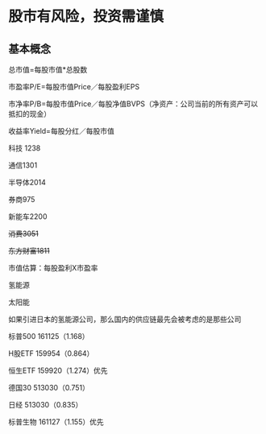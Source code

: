 # 股市有风险，投资需谨慎



## 基本概念

总市值=每股市值*总股数

市盈率P/E=每股市值Price／每股盈利EPS

市净率P/B=每股市值Price／每股净值BVPS（净资产：公司当前的所有资产可以抵扣的现金）

收益率Yield=每股分红／每股市值





科技 1238

通信1301

半导体2014

券商975

新能车2200

~~消费3051~~

~~东方财富1811~~



市值估算：每股盈利X市盈率

氢能源

太阳能



如果引进日本的氢能源公司，那么国内的供应链最先会被考虑的是那些公司





标普500 161125（1.168）

H股ETF 159954（0.864）

恒生ETF 159920（1.274）优先

德国30 513030（0.751）

日经 513030（0.835）

标普生物 161127（1.155）优先

